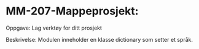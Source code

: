 # MM-207-Mappeprosjekt: 

Oppgave: 
Lag verktøy for ditt prosjekt

Beskrivelse:
Modulen inneholder en klasse dictionary som setter et språk. 
